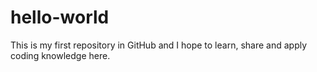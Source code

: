 # hello-world
This is my first repository in GitHub and I hope to learn, share and apply coding knowledge here.
